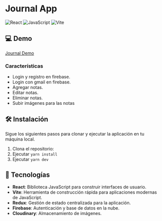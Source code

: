 # Journal App

![React](https://img.shields.io/badge/React-20232A?style=for-the-badge&logo=react&logoColor=61DAFB) ![JavaScript](https://img.shields.io/badge/JavaScript-F7DF1E?style=for-the-badge&logo=javascript&logoColor=black) ![Vite](https://img.shields.io/badge/Vite-646CFF?style=for-the-badge&logo=vite&logoColor=white)

## 💻 Demo 

[Journal Demo](https://journal-app-96244.firebaseapp.com/)

### Características

- Login y registro en firebase.
- Login con gmail en firebase.
- Agregar notas.
- Editar notas.
- Eliminar notas.
- Subir imágenes para las notas

## 🛠️ Instalación

Sigue los siguientes pasos para clonar y ejecutar la aplicación en tu máquina local.

1. Clona el repositorio:
2. Ejecutar `yarn install`
3. Ejecutar `yarn dev`

## 🚀 Tecnologías

- **React**: Biblioteca JavaScript para construir interfaces de usuario.
- **Vite**: Herramienta de construcción rápida para aplicaciones modernas de JavaScript.
- **Redux**: Gestión de estado centralizada para la aplicación.
- **Firebase**: Autenticación y base de datos en la nube.
- **Cloudinary**: Almacenamiento de imágenes.

